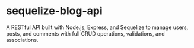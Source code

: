 # sequelize-blog-api
A RESTful API built with Node.js, Express, and Sequelize to manage users, posts, and comments with full CRUD operations, validations, and associations. 
